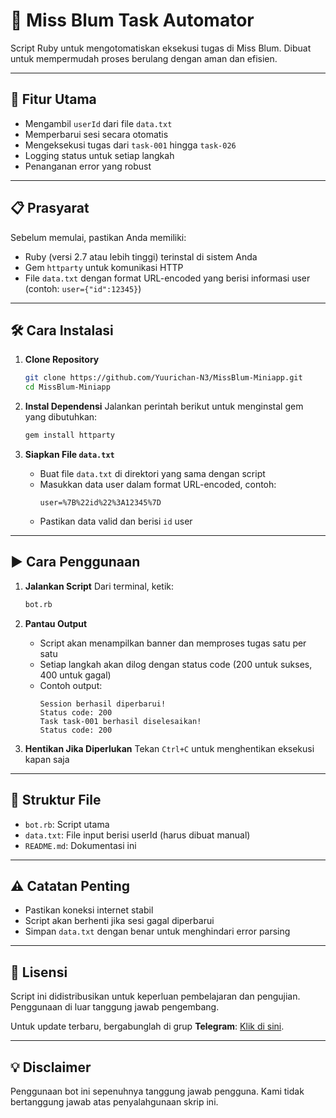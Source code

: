 # 🌟 Miss Blum Task Automator

Script Ruby untuk mengotomatiskan eksekusi tugas di Miss Blum. Dibuat untuk mempermudah proses berulang dengan aman dan efisien.

---

## 🚀 Fitur Utama
- Mengambil `userId` dari file `data.txt`
- Memperbarui sesi secara otomatis
- Mengeksekusi tugas dari `task-001` hingga `task-026`
- Logging status untuk setiap langkah
- Penanganan error yang robust

---

## 📋 Prasyarat
Sebelum memulai, pastikan Anda memiliki:
- Ruby (versi 2.7 atau lebih tinggi) terinstal di sistem Anda
- Gem `httparty` untuk komunikasi HTTP
- File `data.txt` dengan format URL-encoded yang berisi informasi user (contoh: `user={"id":12345}`)

---

## 🛠️ Cara Instalasi
1. **Clone Repository**
   ```bash
   git clone https://github.com/Yuurichan-N3/MissBlum-Miniapp.git
   cd MissBlum-Miniapp
   ```

2. **Instal Dependensi**
   Jalankan perintah berikut untuk menginstal gem yang dibutuhkan:
   ```bash
   gem install httparty
   ```

3. **Siapkan File `data.txt`**
   - Buat file `data.txt` di direktori yang sama dengan script
   - Masukkan data user dalam format URL-encoded, contoh:
     ```
     user=%7B%22id%22%3A12345%7D
     ```
   - Pastikan data valid dan berisi `id` user

---

## ▶️ Cara Penggunaan
1. **Jalankan Script**
   Dari terminal, ketik:
   ```bash
   bot.rb
   ```

2. **Pantau Output**
   - Script akan menampilkan banner dan memproses tugas satu per satu
   - Setiap langkah akan dilog dengan status code (200 untuk sukses, 400 untuk gagal)
   - Contoh output:
     ```
     Session berhasil diperbarui!
     Status code: 200
     Task task-001 berhasil diselesaikan!
     Status code: 200
     ```

3. **Hentikan Jika Diperlukan**
   Tekan `Ctrl+C` untuk menghentikan eksekusi kapan saja

---

## 📂 Struktur File
- `bot.rb`: Script utama
- `data.txt`: File input berisi userId (harus dibuat manual)
- `README.md`: Dokumentasi ini

---

## ⚠️ Catatan Penting
- Pastikan koneksi internet stabil
- Script akan berhenti jika sesi gagal diperbarui
- Simpan `data.txt` dengan benar untuk menghindari error parsing

---

## 📜 Lisensi
Script ini didistribusikan untuk keperluan pembelajaran dan pengujian. Penggunaan di luar tanggung jawab pengembang.

Untuk update terbaru, bergabunglah di grup **Telegram**: [Klik di sini](https://t.me/sentineldiscus).

---

## 💡 Disclaimer
Penggunaan bot ini sepenuhnya tanggung jawab pengguna. Kami tidak bertanggung jawab atas penyalahgunaan skrip ini.
